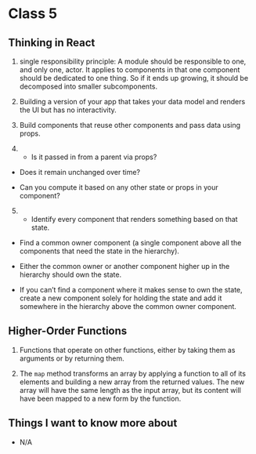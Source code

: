 # Class 5

## Thinking in React

1. single responsibility principle: A module should be responsible to one, and only one, actor. It applies to components in that one component should be dedicated to one thing. So if it ends up growing, it should be decomposed into smaller subcomponents.

2. Building a version of your app that takes your data model and renders the UI but has no interactivity.

3. Build components that reuse other components and pass data using props.

4. - Is it passed in from a parent via props?

  - Does it remain unchanged over time?

  - Can you compute it based on any other state or props in your component?

5. - Identify every component that renders something based on that state.

  - Find a common owner component (a single component above all the components that need the state in the hierarchy).

  - Either the common owner or another component higher up in the hierarchy should own the state.

  - If you can’t find a component where it makes sense to own the state, create a new component solely for holding the state and add it somewhere in the hierarchy above the common owner component.

## Higher-Order Functions

  1. Functions that operate on other functions, either by taking them as arguments or by returning them.

  2. The `map` method transforms an array by applying a function to all of its elements and building a new array from the returned values. The new array will have the same length as the input array, but its content will have been mapped to a new form by the function.

  ## Things I want to know more about

  - N/A